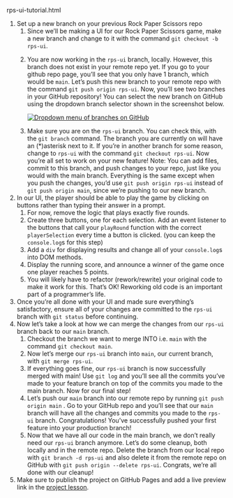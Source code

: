 rps-ui-tutorial.html

<div class="lesson-content__panel">
    <ol>
      <li>Set up a new branch on your previous Rock Paper Scissors repo
        <ol>
          <li>Since we’ll be making a UI for our Rock Paper Scissors game, make a new branch and change to it with the command <code>git checkout -b rps-ui</code>.</li>
          <li>
            <p>You are now working in the <code>rps-ui</code> branch, locally. However, this branch does not exist in your remote repo yet. If you go to your github repo page, you’ll see that you only have 1 branch, which would be <code>main</code>. Let’s push this new branch to your remote repo with the command <code>git push origin rps-ui</code>. Now, you’ll see two branches in your GitHub repository! You can select the new branch on GitHub using the dropdown branch selector shown in the screenshot below.</p>
            <p><a href="https://cdn.statically.io/gh/TheOdinProject/curriculum/46c18d8445051e016b1e415fe0227a0fa33cc825/foundations/javascript_basics/revisiting_rock_paper_scissors/imgs/00.png" target="_blank" rel="noopener noreferrer"><img src="https://cdn.statically.io/gh/TheOdinProject/curriculum/46c18d8445051e016b1e415fe0227a0fa33cc825/foundations/javascript_basics/revisiting_rock_paper_scissors/imgs/00.png" alt="Dropdown menu of branches on GitHub"></a></p>
          </li>
          <li>Make sure you are on the <code>rps-ui</code> branch. You can check this, with the <code>git branch</code> command. The branch you are currently on will have an (*)asterisk next to it. If you’re in another branch for some reason, change to <code>rps-ui</code> with the command <code>git checkout rps-ui</code>. Now you’re all set to work on your new feature! Note: You can add files, commit to this branch, and push changes to your repo, just like you would with the main branch. Everything is the same except when you push the changes, you’d use <code>git push origin rps-ui</code> instead of <code>git push origin main</code>, since we’re pushing to our new branch.</li>
        </ol>
      </li>
      <li>In our UI, the player should be able to play the game by clicking on buttons rather than typing their answer in a prompt.
        <ol>
          <li>For now, remove the logic that plays exactly five rounds.</li>
          <li>Create three buttons, one for each selection. Add an event listener to the buttons that call your <code>playRound</code> function with the correct <code>playerSelection</code> every time a button is clicked. (you can keep the <code>console.log</code>s for this step)</li>
          <li>Add a <code>div</code> for displaying results and change all of your <code>console.log</code>s into DOM methods.</li>
          <li>Display the running score, and announce a winner of the game once one player reaches 5 points.</li>
          <li>You will likely have to refactor (rework/rewrite) your original code to make it work for this. That’s OK! Reworking old code is an important part of a programmer’s life.</li>
        </ol>
      </li>
      <li>Once you’re all done with your UI and made sure everything’s satisfactory, ensure all of your changes are committed to the <code>rps-ui</code> branch with <code>git status</code> before continuing.</li>
      <li>Now let’s take a look at how we can merge the changes from our <code>rps-ui</code> branch back to our <code>main</code> branch.
        <ol>
          <li>Checkout the branch we want to merge INTO i.e. <code>main</code> with the command <code>git checkout main</code>.</li>
          <li>Now let’s merge our <code>rps-ui</code> branch into <code>main</code>, our current branch, with <code>git merge rps-ui</code>.</li>
          <li>If everything goes fine, our <code>rps-ui</code> branch is now successfully merged with main! Use <code>git log</code> and you’ll see all the commits you’ve made to your feature branch on top of the commits you made to the main branch. Now for our final step!</li>
          <li>Let’s push our <code>main</code> branch into our remote repo by running <code>git push origin main</code> . Go to your GitHub repo and you’ll see that our <code>main</code> branch will have all the changes and commits you made to the <code>rps-ui</code> branch. Congratulations! You’ve successfully pushed your first feature into your production branch!</li>
          <li>Now that we have all our code in the main branch, we don’t really need our <code>rps-ui</code> branch anymore. Let’s do some cleanup, both locally and in the remote repo. Delete the branch from our local repo with <code>git branch -d rps-ui</code> and also delete it from the remote repo on GitHub with <code>git push origin --delete rps-ui</code>. Congrats, we’re all done with our cleanup!</li>
        </ol>
      </li>
      <li>Make sure to publish the project on GitHub Pages and add a live preview link in the <a href="https://www.theodinproject.com/paths/foundations/courses/foundations/lessons/rock-paper-scissors" target="_blank" rel="noopener noreferrer">project lesson</a>.</li>
    </ol>
  </div>